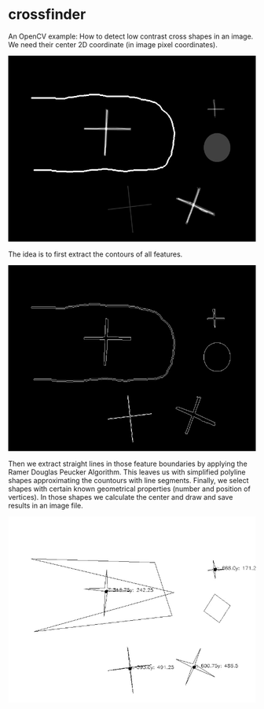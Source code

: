 # crossfinder
An OpenCV example: How to detect low contrast  cross shapes in an image. We need their center 2D coordinate (in image pixel coordinates).

![input image](data/low-contrast-x.png?raw=true)

The idea is to first extract the contours of all features. 

![contours image](data/contours.jpg?raw=true)

Then we extract straight lines in those feature boundaries by applying the Ramer Douglas Peucker Algorithm. This leaves us with simplified polyline shapes approximating the countours with line segments.
Finally, we select shapes with certain known geometrical properties (number and position of vertices). In those shapes we calculate the center and draw and save results in an image file.

![result image](data/detected.jpg?raw=true)

